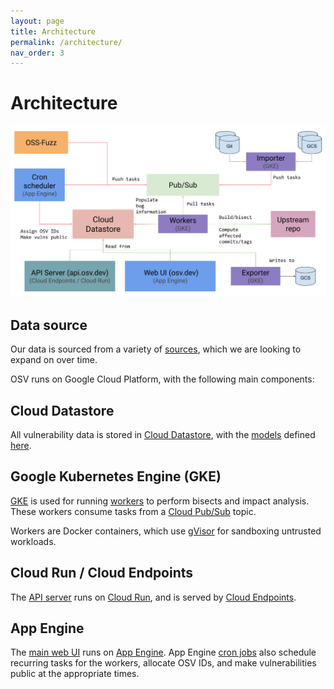 ```yaml
---
layout: page
title: Architecture
permalink: /architecture/
nav_order: 3
---
```

# Architecture
![Architecture diagram](architecture.png)

## Data source

Our data is sourced from a variety of [sources](../data#current-data-sources), which we are looking to expand
on over time.

OSV runs on Google Cloud Platform, with the following main components:

## Cloud Datastore

All vulnerability data is stored in [Cloud Datastore], with the [models] defined
[here].

[Cloud Datastore]: https://cloud.google.com/datastore
[models]: https://googleapis.dev/python/python-ndb/latest/index.html#defining-entities-keys-and-properties
[here]: https://github.com/google/osv/blob/master/osv/models.py

## Google Kubernetes Engine (GKE)

[GKE] is used for running [workers] to perform bisects and impact analysis.
These workers consume tasks from a [Cloud Pub/Sub] topic.

Workers are Docker containers, which use [gVisor] for sandboxing untrusted
workloads.

[GKE]: https://cloud.google.com/kubernetes-engine
[workers]: https://github.com/google/osv/tree/master/docker/worker
[gVisor]: https://gvisor.dev/
[Cloud Pub/Sub]: https://cloud.google.com/pubsub

## Cloud Run / Cloud Endpoints

The [API server] runs on [Cloud Run], and is served by [Cloud Endpoints].

[API server]: https://github.com/google/osv/tree/master/gcp/api
[Cloud Run]: https://cloud.google.com/run
[Cloud Endpoints]: https://cloud.google.com/endpoints

## App Engine

The [main web UI] runs on [App Engine]. App Engine [cron jobs]
also schedule recurring tasks for the workers, allocate OSV IDs, and make
vulnerabilities public at the appropriate times.

[main web UI]: https://osv.dev
[App Engine]: https://github.com/google/osv/tree/master/gcp/appengine
[cron jobs]: https://github.com/google/osv/blob/master/gcp/appengine/cron.yaml